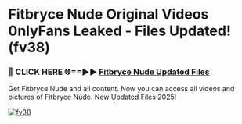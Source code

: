 # Fitbryce Nude Original Videos 0nlyFans Leaked - Files Updated! (fv38)

<h3>🔴 CLICK HERE 🌐==►► <a href="https://tinyurl.com/yc6ubb5a" rel="nofollow">Fitbryce Nude Updated Files</a></h3>

Get Fitbryce Nude and all content. Now you can access all videos and pictures of Fitbryce Nude. New Updated Files 2025!

[![fv38](https://i.imgur.com/7eu0CRL.gif)](https://tinyurl.com/yc6ubb5a)
